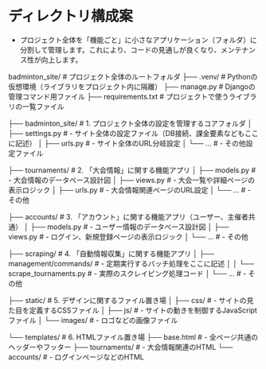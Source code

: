 # ディレクトリ構成案

- プロジェクト全体を「機能ごと」に小さなアプリケーション（フォルダ）に分割して管理します。これにより、コードの見通しが良くなり、メンテナンス性が向上します。

badminton_site/              # プロジェクト全体のルートフォルダ
├── .venv/                     # Pythonの仮想環境（ライブラリをプロジェクト内に隔離）
├── manage.py                  # Djangoの管理コマンド用ファイル
├── requirements.txt           # プロジェクトで使うライブラリの一覧ファイル

├── badminton_site/            # 1. プロジェクト全体の設定を管理するコアフォルダ
│   ├── settings.py            #   - サイト全体の設定ファイル（DB接続、課金要素などもここに記述）
│   ├── urls.py                #   - サイト全体のURL分岐設定
│   └── ...                    #   - その他設定ファイル

├── tournaments/               # 2. 「大会情報」に関する機能アプリ
│   ├── models.py              #   - 大会情報のデータベース設計図
│   ├── views.py               #   - 大会一覧や詳細ページの表示ロジック
│   ├── urls.py                #   - 大会情報関連ページのURL設定
│   └── ...                    #   - その他

├── accounts/                  # 3. 「アカウント」に関する機能アプリ（ユーザー、主催者共通）
│   ├── models.py              #   - ユーザー情報のデータベース設計図
│   ├── views.py               #   - ログイン、新規登録ページの表示ロジック
│   └── ...                    #   - その他

├── scraping/                  # 4. 「自動情報収集」に関する機能アプリ
│   ├── management/commands/   #   - 定期実行するバッチ処理をここに記述
│   │   └── scrape_tournaments.py # - 実際のスクレイピング処理コード
│   └── ...                    #   - その他

├── static/                    # 5. デザインに関するファイル置き場
│   ├── css/                   #   - サイトの見た目を定義するCSSファイル
│   ├── js/                    #   - サイトの動きを制御するJavaScriptファイル
│   └── images/                #   - ロゴなどの画像ファイル

└── templates/                 # 6. HTMLファイル置き場
    ├── base.html              #   - 全ページ共通のヘッダーやフッター
    ├── tournaments/           #   - 大会情報関連のHTML
    └── accounts/              #   - ログインページなどのHTML